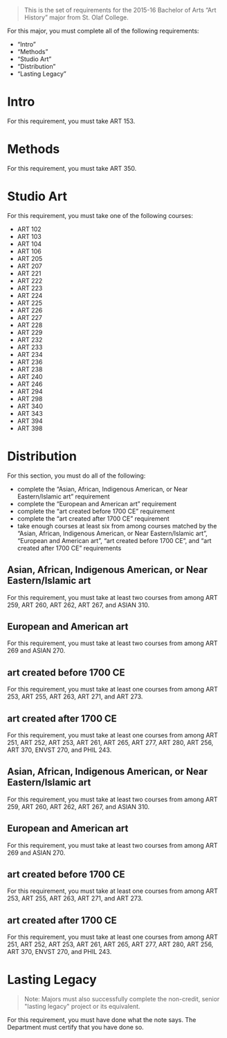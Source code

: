 > This is the set of requirements for the 2015-16 Bachelor of Arts “Art History”
> major from St. Olaf College.

For this major, you must complete all of the following requirements:

- “Intro”
- “Methods”
- “Studio Art”
- “Distribution”
- “Lasting Legacy”

# Intro
For this requirement, you must take ART 153.


# Methods
For this requirement, you must take ART 350.


# Studio Art
For this requirement, you must take one of the following courses:

- ART 102
- ART 103
- ART 104
- ART 106
- ART 205
- ART 207
- ART 221
- ART 222
- ART 223
- ART 224
- ART 225
- ART 226
- ART 227
- ART 228
- ART 229
- ART 232
- ART 233
- ART 234
- ART 236
- ART 238
- ART 240
- ART 246
- ART 294
- ART 298
- ART 340
- ART 343
- ART 394
- ART 398


# Distribution
For this section, you must do all of the following:

- complete the “Asian, African, Indigenous American, or Near Eastern/Islamic art” requirement
- complete the “European and American art” requirement
- complete the “art created before 1700 CE” requirement
- complete the “art created after 1700 CE” requirement
- take enough courses at least six from among courses matched by the “Asian, African, Indigenous American, or Near Eastern/Islamic art”, “European and American art”, “art created before 1700 CE”, and “art created after 1700 CE” requirements

## Asian, African, Indigenous American, or Near Eastern/Islamic art
For this requirement, you must take at least two courses from among ART 259, ART 260, ART 262, ART 267, and ASIAN 310.

## European and American art
For this requirement, you must take at least two courses from among ART 269 and ASIAN 270.

## art created before 1700 CE
For this requirement, you must take at least one courses from among ART 253, ART 255, ART 263, ART 271, and ART 273.

## art created after 1700 CE
For this requirement, you must take at least one courses from among ART 251, ART 252, ART 253, ART 261, ART 265, ART 277, ART 280, ART 256, ART 370, ENVST 270, and PHIL 243.

## Asian, African, Indigenous American, or Near Eastern/Islamic art
For this requirement, you must take at least two courses from among ART 259, ART 260, ART 262, ART 267, and ASIAN 310.

## European and American art
For this requirement, you must take at least two courses from among ART 269 and ASIAN 270.

## art created before 1700 CE
For this requirement, you must take at least one courses from among ART 253, ART 255, ART 263, ART 271, and ART 273.

## art created after 1700 CE
For this requirement, you must take at least one courses from among ART 251, ART 252, ART 253, ART 261, ART 265, ART 277, ART 280, ART 256, ART 370, ENVST 270, and PHIL 243.


# Lasting Legacy
> Note: Majors must also successfully complete the non-credit, senior "lasting
> legacy" project or its equivalent.

For this requirement, you must have done what the note says. The Department must
certify that you have done so.

